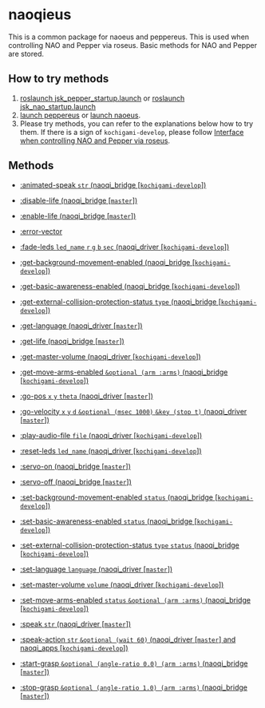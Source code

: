 naoqieus
=========

This is a common package for naoeus and peppereus.
This is used when controlling NAO and Pepper via roseus. 
Basic methods for NAO and Pepper are stored.

How to try methods
------------------

1. [roslaunch jsk_pepper_startup.launch](https://github.com/jsk-ros-pkg/jsk_robot/tree/master/jsk_naoqi_robot/jsk_pepper_startup#running-startup-program) or [roslaunch jsk_nao_startup.launch](https://github.com/jsk-ros-pkg/jsk_robot/tree/master/jsk_naoqi_robot/jsk_nao_startup#running-startup-program)  
2. [launch peppereus](https://github.com/jsk-ros-pkg/jsk_robot/tree/master/jsk_naoqi_robot/peppereus#control-pepper-via-roseus) or [launch naoeus](https://github.com/jsk-ros-pkg/jsk_robot/blob/master/jsk_naoqi_robot/naoeus/README.md#control-nao-via-roseus).   
3. Please try methods, you can refer to the explanations below how to try them. If there is a sign of `kochigami-develop`, please follow [Interface when controlling NAO and Pepper via roseus](https://github.com/jsk-ros-pkg/jsk_robot/tree/master/jsk_naoqi_robot#interface-when-controlling-nao-and-pepper-via-roseus).  

Methods
-------

- [:animated-speak `str` (naoqi_bridge [`kochigami-develop`])](doc/animated_speak.md)  

- [:disable-life (naoqi_bridge [`master`])](doc/disable_life.md)  

- [:enable-life (naoqi_bridge [`master`])](doc/enable_life.md)  

- [:error-vector](doc/error_vector.md)  

- [:fade-leds `led_name` `r` `g` `b` `sec` (naoqi_driver [`kochigami-develop`])](doc/fade_leds.md)  

- [:get-background-movement-enabled (naoqi_bridge [`kochigami-develop`])](doc/get_background_movement_enabled.md)

- [:get-basic-awareness-enabled (naoqi_bridge [`kochigami-develop`])](doc/get_basic_awareness_enabled.md)  

- [:get-external-collision-protection-status `type` (naoqi_bridge [`kochigami-develop`])](doc/get_external_collision_protection_status.md)  

- [:get-language (naoqi_driver [`master`])](doc/get_language.md)  

- [:get-life (naoqi_bridge [`master`])](doc/get_life.md)  

- [:get-master-volume (naoqi_driver [`kochigami-develop`])](doc/get_master_volume.md)  

- [:get-move-arms-enabled `&optional (arm :arms)` (naoqi_bridge [`kochigami-develop`])](doc/get_move_arms_enabled.md)    

- [:go-pos `x` `y` `theta` (naoqi_driver [`master`])](doc/go_pos.md)  

- [:go-velocity `x` `y` `d` `&optional (msec 1000)` `&key (stop t)` (naoqi_driver [`master`])](doc/go_velocity.md)  

- [:play-audio-file `file` (naoqi_driver [`kochigami-develop`])](doc/play_audio_file.md)  

- [:reset-leds `led_name` (naoqi_driver [`kochigami-develop`])](doc/reset_leds.md)  

- [:servo-on (naoqi_bridge [`master`])](doc/servo_on.md)  

- [:servo-off (naoqi_bridge [`master`])](doc/servo_off.md)  

- [:set-background-movement-enabled `status` (naoqi_bridge [`kochigami-develop`])](doc/set_background_movement_enabled.md)

- [:set-basic-awareness-enabled `status` (naoqi_bridge [`kochigami-develop`])](doc/set_basic_awareness_enabled.md)  

- [:set-external-collision-protection-status `type` `status` (naoqi_bridge [`kochigami-develop`])](doc/set_external_collision_protection_status.md)  

- [:set-language `language` (naoqi_driver [`master`])](doc/set_language.md)  

- [:set-master-volume `volume` (naoqi_driver [`kochigami-develop`])](doc/set_master_volume.md)  

- [:set-move-arms-enabled `status` `&optional (arm :arms)` (naoqi_bridge [`kochigami-develop`])](doc/set_move_arms_enabled.md)  

- [:speak `str` (naoqi_driver [`master`])](doc/speak.md)  

- [:speak-action `str` `&optional (wait 60)` (naoqi_driver [`master`] and naoqi_apps [`kochigami-develop`])](doc/speak_action.md)  

- [:start-grasp `&optional (angle-ratio 0.0) (arm :arms)` (naoqi_bridge [`master`])](doc/start_grasp.md)  

- [:stop-grasp `&optional (angle-ratio 1.0) (arm :arms)` (naoqi_bridge [`master`])](doc/stop_grasp.md)  